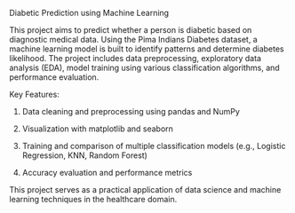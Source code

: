 Diabetic Prediction using Machine Learning

This project aims to predict whether a person is diabetic based on diagnostic medical data. Using the Pima Indians Diabetes dataset, a machine learning model is built to identify patterns and determine diabetes likelihood. The project includes data preprocessing, exploratory data analysis (EDA), model training using various classification algorithms, and performance evaluation.

Key Features:
1. Data cleaning and preprocessing using pandas and NumPy

2. Visualization with matplotlib and seaborn

3. Training and comparison of multiple classification models (e.g., Logistic Regression, KNN, Random Forest)

4. Accuracy evaluation and performance metrics

This project serves as a practical application of data science and machine learning techniques in the healthcare domain.
